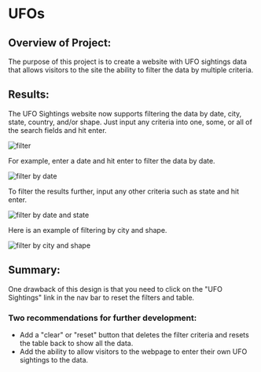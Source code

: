 # UFOs

## Overview of Project:

The purpose of this project is to create a website with UFO sightings data that allows visitors to the site the ability to filter the data by multiple criteria.
  
## Results:


The UFO Sightings website now supports filtering the data by date, city, state, country, and/or shape.  Just input any criteria into one, some, or all of the search fields and hit enter.

![filter](https://user-images.githubusercontent.com/85706721/133009181-3bb51344-71a9-4ac3-a236-8c684751b6cc.png)

For example, enter a date and hit enter to filter the data by date.

![filter by date](https://user-images.githubusercontent.com/85706721/133009273-404dbe08-c36f-485d-9b28-20b0d40d4bf9.png)

To filter the results further, input any other criteria such as state and hit enter.

![filter by date and state](https://user-images.githubusercontent.com/85706721/133012983-913115f8-6a91-499a-83dc-acf924562c20.png)

Here is an example of filtering by city and shape.

![filter by city and shape](https://user-images.githubusercontent.com/85706721/133013162-f04c790f-4531-4db3-8a15-65fa6c9478e7.png)

## Summary: 

One drawback of this design is that you need to click on the "UFO Sightings" link in the nav bar to reset the filters and table.

### Two recommendations for further development:

- Add a "clear" or "reset" button that deletes the filter criteria and resets the table back to show all the data.
- Add the ability to allow visitors to the webpage to enter their own UFO sightings to the data.
